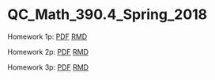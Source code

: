 # QC_Math_390.4_Spring_2018

Homework 1p:
[PDF](https://github.com/eszpylka/QC_Math_390.4_Spring_2018/blob/master/hw01/hw01p.pdf)
[RMD](https://github.com/eszpylka/QC_Math_390.4_Spring_2018/blob/master/hw01/hw01p.Rmd)

Homework 2p: 
[PDF](https://github.com/eszpylka/QC_Math_390.4_Spring_2018/blob/master/hw02/hw02p.pdf)
[RMD](https://github.com/eszpylka/QC_Math_390.4_Spring_2018/blob/master/hw02/hw02p.Rmd)

Homework 3p:
[PDF]()
[RMD]()
